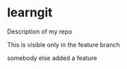 # learngit
Description of my repo

This is visible only in the feature branch

somebody else added a feature
